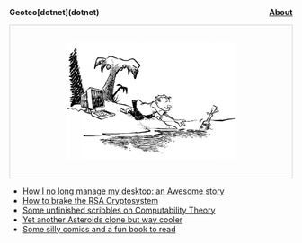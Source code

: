 <nav class="site-nav" style="font-weight:bold">
    Geoteo[dotnet](dotnet)
    <a href="contacts" style="float:right">About</a>
</nav>

<p style="text-align:center; border:1px solid #d0d0cc;">
    <img width=60% style="padding:30px;" src="pics/island.png">
</p>

- [How I no long manage my desktop: an Awesome story](config)
- [How to brake the RSA Cryptosystem](attack)
- [Some unfinished scribbles on Computability Theory](notes)
- [Yet another Asteroids clone but way cooler](astro)
- [Some silly comics and a fun book to read](comics)
